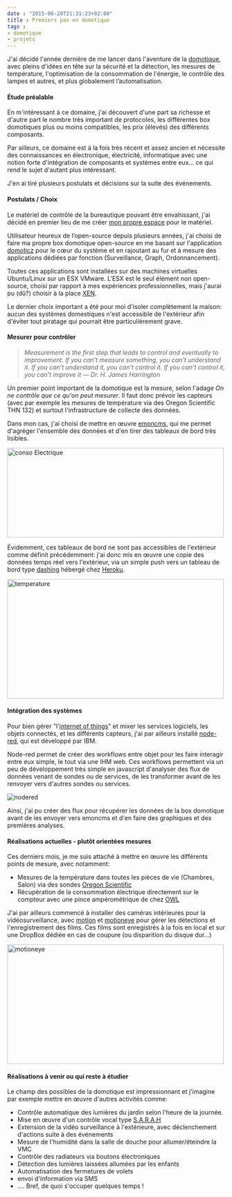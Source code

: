 ```yaml
---
date : "2015-06-20T21:31:23+02:00"
title : Premiers pas en domotique
tags :
- domotique
- projets
---
```

J'ai décidé l'année dernière de me lancer dans l'aventure de la [domotique](/tags/domotique), avec pleins d'idées en tête sur la sécurité et la détection, les mesures de température, l'optimisation de la consommation de l'énergie, le contrôle des lampes et autres, et plus globalement l’automatisation.

#### Étude préalable
En m'intéressant à ce domaine, j'ai découvert d'une part sa richesse et d'autre part le nombre très important de protocoles, les différentes box domotiques plus ou moins compatibles, les prix (élevés) des différents composants.

Par ailleurs, ce domaine est à la fois très récent et assez ancien et nécessite des connaissances en électronique, électricité, informatique avec une notion forte d'intégration de composants et systèmes entre eux… ce qui rend le sujet d'autant plus intéressant.

J'en ai tiré plusieurs postulats et décisions sur la suite des événements.

#### Postulats / Choix
Le matériel de contrôle de la bureautique pouvant être envahissant, j'ai décidé en premier lieu de me créer [mon propre espace](/2015/04/mon-datacenter/) pour le matériel.

Utilisateur heureux de l’open-source depuis plusieurs années, j'ai choisi de faire ma propre box domotique
open-source en me basant sur l'application [domoticz](http://domoticz.com/) pour le cœur du système et en rajoutant au fur et à mesure des applications dédiées par fonction (Surveillance, Graph, Ordonnancement).

Toutes ces applications sont installées sur des machines virtuelles Ubuntu/Linux sur un ESX VMware.
L'ESX est le seul élément non open-source, choisi par rapport à mes expériences professionnelles, mais j'aurai pu (dû?) choisir à la place [XEN](http://www.xenproject.org/).

Le dernier choix important a été pour moi d'isoler complètement la maison: aucun des systèmes domestiques n'est accessible de l'extérieur afin d'éviter tout piratage qui pourrait être particulièrement grave.

#### Mesurer pour contrôler
> *Measurement is the first step that leads to control and eventually to improvement. If you can’t measure something, you can’t understand it. If you can’t understand it, you can’t control it. If you can’t control it, you can’t improve it — Dr. H. James Harrington*

Un premier point important de la domotique est la mesure, selon l'adage *On ne contrôle que ce qu'on peut mesurer*. Il faut donc prévoir les capteurs (avec par exemple les mesures de température via des Oregon Scientific THN 132) et surtout l'infrastructure de collecte des données.

Dans mon cas, j'ai choisi de mettre en œuvre [emoncms](http://emoncms.org/), qui me permet d'agréger l'ensemble des données et d'en tirer des tableaux de bord très lisibles.

<img src="https://c1.staticflickr.com/1/461/18397964043_7c43f8dea1.jpg" width="500" height="207" alt="conso Electrique">

Évidemment, ces tableaux de bord ne sont pas accessibles de l'extérieur comme définit précédemment: j'ai donc mis en œuvre une copie des données temps réel vers l'extérieur, via un simple push vers un tableau de bord type [dashing](http://dashing.io/) hébergé chez [Heroku](http://www.heroku.co). 

<img src="https://c1.staticflickr.com/1/537/18397961713_b644294b27.jpg" width="500" height="276" alt="temperature">

#### Intégration des systèmes
Pour bien gérer "l'[internet of things](https://en.wikipedia.org/wiki/Internet_of_Things)" et mixer les services logiciels, les objets connectés, et les différents capteurs, j'ai par ailleurs installé [node-red](http://nodered.org/), qui est développé par IBM.

Node-red permet de créer des workflows entre objet pour les faire interagir entre eux simple, le tout via une IHM web. Ces workflows permettent via un peu de développement très simple en javascript d'analyser des flux de données venant de sondes ou de services, de les transformer avant de les renvoyer vers d'autres sondes ou services.

<img src="http://nodered.org/images/node-red-screenshot-sm.png" alt="nodered">

Ainsi, j'ai pu créer des flux pour récupérer les données de la box domotique avant de les envoyer vers emoncms et d'en faire des graphiques et des premières analyses.

#### Réalisations actuelles - plutôt orientées mesures
Ces derniers mois, je me suis attaché à mettre en œuvre les différents points de mesure, avec notamment:

* Mesures de la température dans toutes les pièces de vie (Chambres, Salon) via des sondes [Oregon Scientific](http://www.amazon.fr/Oregon-Scientific-THN-D%C3%A9tecteur-temp%C3%A9rature/dp/B000PEDJVI)
* Récupération de la consommation électrique directement sur le compteur avec une pince ampérométrique de chez [OWL](http://www.amazon.fr/dp/B006R7E8MG/ref=pe_386181_37038081_TE_3p_dp_1)

J'ai par ailleurs commencé à installer des caméras intérieures pour la vidéosurveillance, avec [motion](http://www.lavrsen.dk/foswiki/bin/view/Motion/WebHome) et [motioneye](https://github.com/ccrisan/motioneye) pour gérer les détections et l'enregistrement des films. Ces films sont enregistrés à la fois en local et sur une DropBox dédiée en cas de coupure (ou disparition du disque dur...)

<img src="https://github.com/ccrisan/motioneye/wiki/images/desktop-view.png" width="500" height="276" alt="motioneye">

#### Réalisations à venir ou qui reste à étudier
Le champ des possibles de la domotique est impressionnant et j'imagine par exemple mettre en œuvre d'autres activités comme: 

* Contrôle automatique des lumières du jardin selon l'heure de la journée.
* Mise en œuvre d'un contrôle vocal type [S.A.R.A.H](http://blog.encausse.net/s-a-r-a-h/)
* Extension de la vidéo surveillance à l'extérieure, avec déclenchement d'actions suite à des événements
* Mesure de l'humidité dans la salle de douche pour allumer/éteindre la VMC
* Contrôle des radiateurs via boutons électroniques
* Détection des lumières laissées allumées par les enfants
* Automatisation des fermetures de volets
* envoi d'information via SMS
* ....
Bref, de quoi s'occuper quelques temps !
